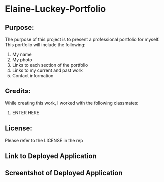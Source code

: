 # Elaine-Luckey-Portfolio

## Purpose:
The purpose of this project is to present a professional portfolio for myself. This portfolio will include the following:
  1. My name
  2. My photo
  3. Links to each section of the portfolio
  4. Links to my current and past work
  5. Contact information

## Credits:
While creating this work, I worked with the following classmates:
  1. ENTER HERE

## License: 
Please refer to the LICENSE in the rep

## Link to Deployed Application

## Screentshot of Deployed Application
